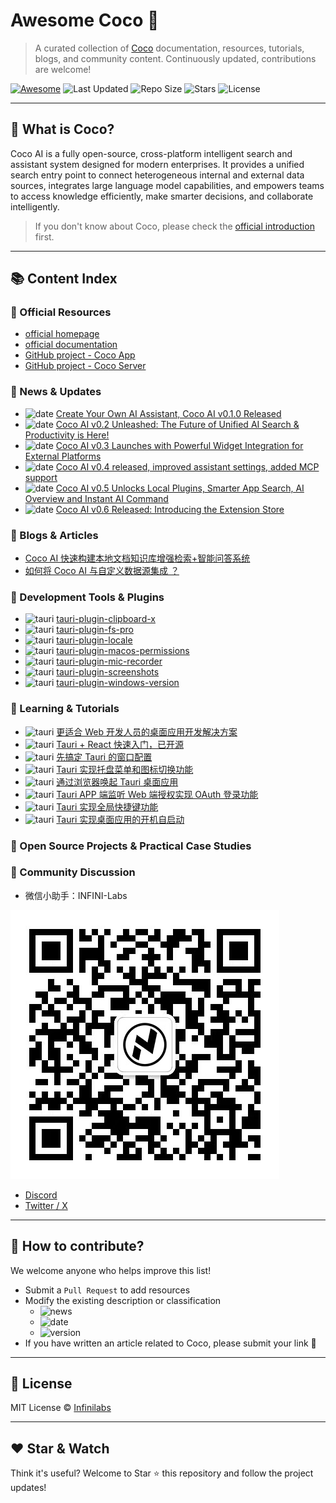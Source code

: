 # Awesome Coco 🌟 

>A curated collection of [Coco](https://coco.rs/) documentation, resources, tutorials, blogs, and community content. Continuously updated, contributions are welcome!

[![Awesome](https://awesome.re/badge.svg)](https://awesome.re) ![Last Updated](https://img.shields.io/github/last-commit/infinilabs/awesome-coco?style=flat-square) ![Repo Size](https://img.shields.io/github/repo-size/infinilabs/awesome-coco?style=flat-square) ![Stars](https://img.shields.io/github/stars/infinilabs/awesome-coco?style=flat-square) ![License](https://img.shields.io/github/license/infinilabs/awesome-coco?style=flat-square)

---

## 🎯 What is Coco?

Coco AI is a fully open-source, cross-platform intelligent search and assistant system designed for modern enterprises. It provides a unified search entry point to connect heterogeneous internal and external data sources, integrates large language model capabilities, and empowers teams to access knowledge efficiently, make smarter decisions, and collaborate intelligently.

> If you don't know about Coco, please check the [official introduction](https://coco.rs/) first.

---

## 📚 Content Index

### 📘 Official Resources

- [official homepage](https://coco.rs/)
- [official documentation](https://docs.infinilabs.com/coco-app/main/)
- [GitHub project - Coco App](https://github.com/infinilabs/coco-app)
- [GitHub project - Coco Server](https://github.com/infinilabs/coco-server)

### 📢 News & Updates

- ![date](https://img.shields.io/badge/date-2025--02--11-blue?style=flat-square) [Create Your Own AI Assistant, Coco AI v0.1.0 Released](https://blog.infinilabs.com/posts/2025/02-14-product-released-coco-ai-v0.1/)
- ![date](https://img.shields.io/badge/date-2025--03--16-blue?style=flat-square) [Coco AI v0.2 Unleashed: The Future of Unified AI Search & Productivity is Here!](https://blog.infinilabs.com/posts/2025/03-16-product-released-coco-ai-v0.2/)
- ![date](https://img.shields.io/badge/date-2025--04--06-blue?style=flat-square) [Coco AI v0.3 Launches with Powerful Widget Integration for External Platforms](https://blog.infinilabs.com/posts/2025/04-06-product-released-coco-ai-v0.3/)
- ![date](https://img.shields.io/badge/date-2025--04--28-blue?style=flat-square) [Coco AI v0.4 released, improved assistant settings, added MCP support](https://blog.infinilabs.com/posts/2025/04-28-product-released-coco-ai-v0.4/)
- ![date](https://img.shields.io/badge/date-2025--06--03-blue?style=flat-square) [Coco AI v0.5 Unlocks Local Plugins, Smarter App Search, AI Overview and Instant AI Command](https://blog.infinilabs.com/posts/2025/06-11-product-released-coco-ai-v0.5/)
- ![date](https://img.shields.io/badge/date-2025--06--29-blue?style=flat-square) [Coco AI v0.6 Released: Introducing the Extension Store](https://blog.infinilabs.com/posts/2025/06-29-product-released-coco-ai-v0.6/)

### 📝 Blogs & Articles

- [Coco AI 快速构建本地文档知识库增强检索+智能问答系统](https://mp.weixin.qq.com/s/fcchZQm_FLuW_jhrZVwJlQ?scene=1)
- [如何将 Coco AI 与自定义数据源集成 ？](https://mp.weixin.qq.com/s/ZiPsEaxGrbDrHeC1ZWK3zw)

### 🔧 Development Tools & Plugins

- ![tauri](https://img.shields.io/badge/type-tauri-orange?style=flat-square) [tauri-plugin-clipboard-x](https://crates.io/crates/tauri-plugin-clipboard-x)
- ![tauri](https://img.shields.io/badge/type-tauri-orange?style=flat-square) [tauri-plugin-fs-pro](https://crates.io/crates/tauri-plugin-fs-pro)
- ![tauri](https://img.shields.io/badge/type-tauri-orange?style=flat-square) [tauri-plugin-locale](https://crates.io/crates/tauri-plugin-locale)
- ![tauri](https://img.shields.io/badge/type-tauri-orange?style=flat-square) [tauri-plugin-macos-permissions](https://crates.io/crates/tauri-plugin-macos-permissions)
- ![tauri](https://img.shields.io/badge/type-tauri-orange?style=flat-square) [tauri-plugin-mic-recorder](https://crates.io/crates/tauri-plugin-mic-recorder)
- ![tauri](https://img.shields.io/badge/type-tauri-orange?style=flat-square) [tauri-plugin-screenshots](https://crates.io/crates/tauri-plugin-screenshots)
- ![tauri](https://img.shields.io/badge/type-tauri-orange?style=flat-square) [tauri-plugin-windows-version](https://crates.io/crates/tauri-plugin-windows-version)

### 🧠 Learning & Tutorials

- ![tauri](https://img.shields.io/badge/type-tauri-orange?style=flat-square) [更适合 Web 开发人员的桌面应用开发解决方案](https://juejin.cn/post/7429230912292585513)
- ![tauri](https://img.shields.io/badge/type-tauri-orange?style=flat-square) [Tauri + React 快速入门，已开源](https://juejin.cn/post/7450006685228564543)
- ![tauri](https://img.shields.io/badge/type-tauri-orange?style=flat-square) [先搞定 Tauri 的窗口配置](https://juejin.cn/post/7452903343411085331)
- ![tauri](https://img.shields.io/badge/type-tauri-orange?style=flat-square) [Tauri 实现托盘菜单和图标切换功能](https://juejin.cn/post/7460781093094670386)
- ![tauri](https://img.shields.io/badge/type-tauri-orange?style=flat-square) [通过浏览器唤起 Tauri 桌面应用](https://juejin.cn/post/7462081222710591497)
- ![tauri](https://img.shields.io/badge/type-tauri-orange?style=flat-square) [Tauri APP 端监听 Web 端授权实现 OAuth 登录功能](https://juejin.cn/post/7462420892509863986)
- ![tauri](https://img.shields.io/badge/type-tauri-orange?style=flat-square) [Tauri 实现全局快捷键功能](https://juejin.cn/post/7463475931527397403)
- ![tauri](https://img.shields.io/badge/type-tauri-orange?style=flat-square) [Tauri 实现桌面应用的开机自启动](https://juejin.cn/post/7464223475106594825)

### 🧩 Open Source Projects & Practical Case Studies


### 💬 Community Discussion

- 微信小助手：INFINI-Labs

![INFINI-Labs 微信二维码](./assets/wechat-qrcode.jpg)

- [Discord](https://discord.com/invite/4tKTMkkvVX)
- [Twitter / X](https://x.com/infinilabs)

---

## 🤝 How to contribute?

We welcome anyone who helps improve this list!

- Submit a `Pull Request` to add resources
- Modify the existing description or classification
    - ![news](https://img.shields.io/badge/type-news-orange?style=flat-square)
    - ![date](https://img.shields.io/badge/date-2025--07--10-blue?style=flat-square)
    - ![version](https://img.shields.io/badge/version-v0.6.0-green?style=flat-square)
- If you have written an article related to Coco, please submit your link 🙌

---

## 📄 License

MIT License © [Infinilabs](https://infinilabs.com)

---

## ❤️ Star & Watch

Think it's useful? Welcome to Star ⭐ this repository and follow the project updates!

